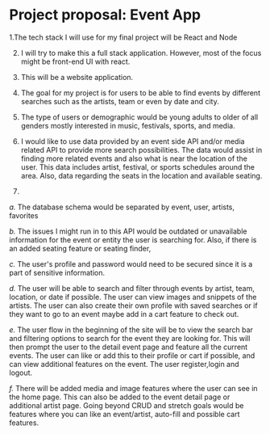 # Project proposal: Event App

1.The tech stack I will use for my final project will be React and Node

2. I will try to make this a full stack application. However, most of the focus might be front-end UI with react. 

3. This will be a website application.

4. The goal for my project is for users to be able to find events by different searches such as the artists, team or even by date and city. 

5. The type of users or demographic would be young adults to older of all genders mostly interested in music, festivals, sports, and media. 

6. I would like to use data provided by an event side API and/or media related API to provide more search possibilities. The data would assist in finding more related events and also what is near the location of the user. This data includes artist, festival, or sports schedules around the area. Also, data regarding the seats in the location and available seating. 

7.

*a.* The database schema would be separated by event, user, artists, favorites

*b.* The issues I might run in to this API would be outdated or unavailable information for the event or entity the user is searching for. Also, if there is an added seating feature or seating finder, 

*c.* The user's profile and password would need to be secured since it is a part of sensitive information. 

*d.* The user will be able to search and filter through events by artist, team, location, or date if possible. The user can view images and snippets of the artists. The user can also create their own profile with saved searches or if they want to go to an event maybe add in a cart feature to check out. 

*e.* The user flow in the beginning of the site will be to view the search bar and filtering options to search for the event they are looking for. This will then prompt the user to the detail event page and feature all the current events. The user can like or add this to their profile or cart if possible, and can view additional features on the event. The user register,login and logout. 

*f.* There will be added media and image features where the user can see in the home page. This can also be added to the event detail page or additional artist page. Going beyond CRUD and stretch goals would be features where you can like an event/artist, auto-fill and possible cart features. 

